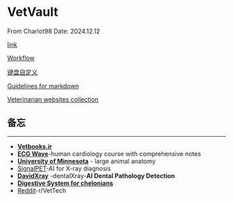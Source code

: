 # VetVault
From Charlot98
Date: 2024.12.12

[link](https://charlot98.github.io/)

[Workflow](Life/Workflow.md)

[键盘自定义](Life/键盘自定义.md)

[Guidelines for markdown](Life/Guidelines_for_markdown.md) 

[Veterinarian websites collection](VetVault/Veterinarain_Websites_Collection.md)



## 备忘
---
- **[Vetbooks.ir](http://Vetbooks.ir)**
- **[ECG Wave](https://ecgwaves.com/)**-human cardiology course with comprehensive notes
- **[University of Minnesota](https://pressbooks.umn.edu/largeanimalanatomy/chapter/thorax/)** - large animal anatomy
- [SignalPET](https://www.signalpet.com/products/signalray/)-AI for X-ray diagnosis
- **[DavidXray](https://davidxray.com/dental-x-ray-positioning-guide-canine-incisors-101-103/#)** -dentalXray-**AI Dental Pathology Detection**
- [**Digestive System for chelonians**](https://campus.murraystate.edu/faculty/tderting/anatomyatlas/digestiv.htm)
- [Reddit](https://www.reddit.com/r/VetTech/)-r/VetTech

